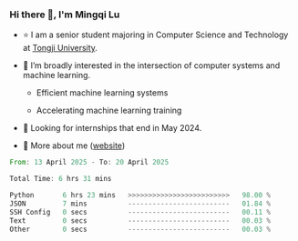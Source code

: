 ### Hi there 👋, I'm Mingqi Lu

- :star: I am a senior student majoring in Computer Science and Technology at [Tongji University](https://en.tongji.edu.cn/p/#/).

- :thinking: I’m broadly interested in the intersection of computer systems and machine learning.

  - Efficient machine learning systems

  - Accelerating machine learning training

- :seedling: Looking for internships that end in May 2024.

- 💬 More about me ([website](https://lmqqqqqq.github.io/))

<!--START_SECTION:waka-->

```rust
From: 13 April 2025 - To: 20 April 2025

Total Time: 6 hrs 31 mins

Python       6 hrs 23 mins   >>>>>>>>>>>>>>>>>>>>>>>>>   98.00 %
JSON         7 mins          -------------------------   01.84 %
SSH Config   0 secs          -------------------------   00.11 %
Text         0 secs          -------------------------   00.03 %
Other        0 secs          -------------------------   00.03 %
```

<!--END_SECTION:waka-->


